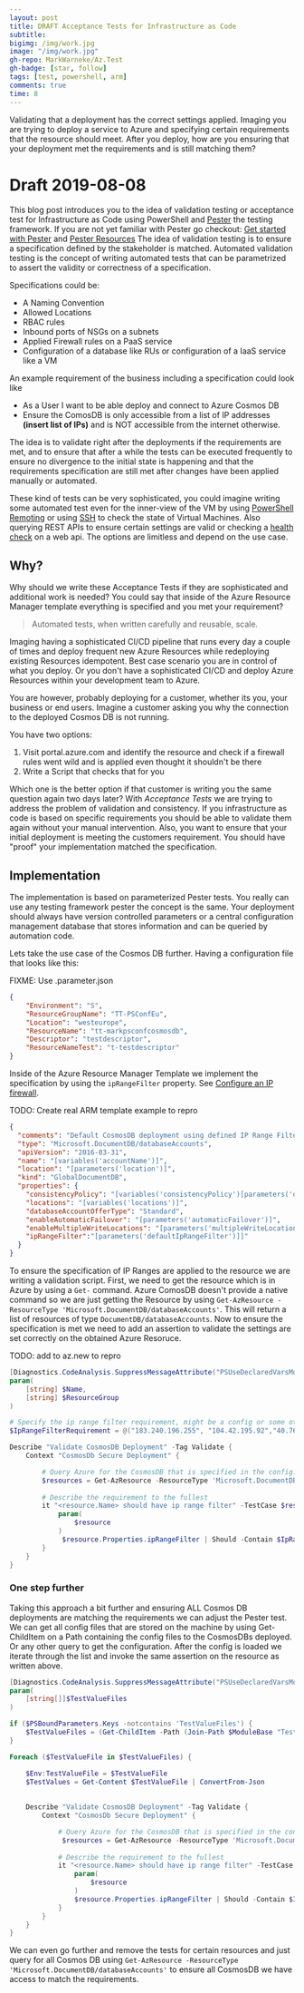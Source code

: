 ```yaml
---
layout: post
title: DRAFT Acceptance Tests for Infrastructure as Code
subtitle:
bigimg: /img/work.jpg
image: "/img/work.jpg"
gh-repo: MarkWarneke/Az.Test
gh-badge: [star, follow]
tags: [test, powershell, arm]
comments: true
time: 8
---
```


Validating that a deployment has the correct settings applied.
Imaging you are trying to deploy a service to Azure and specifying certain requirements that the resource should meet.
After you deploy, how are you ensuring that your deployment met the requirements and is still matching them?

# Draft 2019-08-08

This blog post introduces you to the idea of validation testing or acceptance test for Infrastructure as Code using PowerShell and [Pester](https://github.com/pester/Pester) the testing framework. 
If you are not yet familiar with Pester go checkout: [Get started with Pester](https://www.powershellmagazine.com/2014/03/12/get-started-with-pester-powershell-unit-testing-framework/) and [Pester Resources](https://github.com/pester/Pester/wiki/Articles-and-other-resources)
The idea of validation testing is to ensure a specification defined by the stakeholder is matched. 
Automated validation testing is the concept of writing automated tests that can be parametrized to assert the validity or correctness of a specification.

Specifications could be:

- A Naming Convention
- Allowed Locations
- RBAC rules
- Inbound ports of NSGs on a subnets 
- Applied Firewall rules on a PaaS service
- Configuration of a database like RUs or configuration of a IaaS service like a VM

An example requirement of the business including a specification could look like

- As a User I want to be able deploy and connect to Azure Cosmos DB
- Ensure the ComosDB is only accessible from a list of IP addresses __(insert list of IPs)__ and is NOT accessible from the internet otherwise.

The idea is to validate right after the deployments if the requirements are met, and to ensure that after a while the tests can be executed frequently to ensure no divergence to the initial state is happening and that the requirements specification are still met after changes have been applied manually or automated.

These kind of tests can be very sophisticated, you could imagine writing some automated test even for the inner-view of the VM by using [PowerShell Remoting](https://blogs.technet.microsoft.com/rohit-minni/2017/01/18/remoting-into-azure-arm-virtual-machines-using-powershell/) or using [SSH](https://docs.microsoft.com/en-us/azure/virtual-machines/linux/mac-create-ssh-keys) to check the state of Virtual Machines.
Also querying REST APIs to ensure certain settings are valid or checking a [health check](https://microservices.io/patterns/observability/health-check-api.html) on a web api.
The options are limitless and depend on the use case. 

## Why?

Why should we write these Acceptance Tests if they are sophisticated and additional work is needed? 
You could say that inside of the Azure Resource Manager template everything is specified and you met your requirement?

> Automated tests, when written carefully and reusable, scale.

Imaging having a sophisticated CI/CD pipeline that runs every day a couple of times and deploy frequent new Azure Resources while redeploying existing Resources idempotent. 
Best case scenario you are in control of what you deploy.
Or you don't have a sophisticated CI/CD and deploy Azure Resources within your development team to Azure.

You are however, probably deploying for a customer, whether its you, your business or end users.
Imagine a customer asking you why the connection to the deployed Cosmos DB is not running.

You have two options:

1. Visit portal.azure.com and identify the resource and check if a firewall rules went wild and is applied even thought it shouldn't be there
2. Write a Script that checks that for you

Which one is the better option if that customer is writing you the same question again two days later?
With *Acceptance Tests* we are trying to address the problem of validation and consistency.
If you infrastructure as code is based on specific requirements you should be able to validate them again without your manual intervention.
Also, you want to ensure that your initial deployment is meeting the customers requirement. 
You should have "proof" your implementation matched the specification.

## Implementation

The implementation is based on parameterized Pester tests.
You really can use any testing framework pester the concept is the same.
Your deployment should always have version controlled parameters or a central configuration management database that stores information and can be queried by automation code.

Lets take the use case of the Cosmos DB further. Having a configuration file that looks like this:

FIXME: Use .parameter.json

```json
{
    "Environment": "S",
    "ResourceGroupName": "TT-PSConfEu",
    "Location": "westeurope",
    "ResourceName": "tt-markpsconfcosmosdb",
    "Descriptor": "testdescriptor",
    "ResourceNameTest": "t-testdescriptor"
}
```

Inside of the Azure Resource Manager Template we implement the specification by using the `ipRangeFilter` property. See [Configure an IP firewall](https://docs.microsoft.com/en-us/azure/cosmos-db/how-to-configure-firewall#configure-ip-firewall-arm).

TODO: Create real ARM template example to repro

```JSON
{
  "comments": "Default CosmosDB deployment using defined IP Range Filter for restricting access",
  "type": "Microsoft.DocumentDB/databaseAccounts",
  "apiVersion": "2016-03-31",
  "name": "[variables('accountName')]",
  "location": "[parameters('location')]",
  "kind": "GlobalDocumentDB",
  "properties": {
    "consistencyPolicy": "[variables('consistencyPolicy')[parameters('defaultConsistencyLevel')]]",
    "locations": "[variables('locations')]",
    "databaseAccountOfferType": "Standard",
    "enableAutomaticFailover": "[parameters('automaticFailover')]",
    "enableMultipleWriteLocations": "[parameters('multipleWriteLocations')]",
    "ipRangeFilter":"[parameters('defaultIpRangeFilter')]]"
  }
}
```

To ensure the specification of IP Ranges are applied to the resource we are writing a validation script.
First, we need to get the resource which is in Azure by using a `Get-` command.
Azure ComosDB doesn't provide a native command so we are just getting the Resource by using `Get-AzResource -ResourceType 'Microsoft.DocumentDB/databaseAccounts'`.
This will return a list of resources of type `DocumentDB/databaseAccounts`. 
Now to ensure the specification is met we need to add an assertion to validate the settings are set correctly on the obtained Azure Resoruce.

TODO: add to az.new to repro

```powershell
[Diagnostics.CodeAnalysis.SuppressMessageAttribute("PSUseDeclaredVarsMoreThanAssignments", "", Justification = "Variables are used inside Pester blocks.")]
param(
    [string] $Name,
    [string] $ResourceGroup
)

# Specify the ip range filter requirement, might be a config or some other location.
$IpRangeFilterRequirement = @("183.240.196.255", "104.42.195.92","40.76.54.131","52.176.6.30","52.169.50.45","52.187.184.26")

Describe "Validate CosmosDB Deployment" -Tag Validate {
    Context "CosmosDb Secure Deployment" {

        # Query Azure for the CosmosDB that is specified in the config.json
        $resources = Get-AzResource -ResourceType 'Microsoft.DocumentDB/databaseAccounts' -Name $Name -ResourceGroupName $ResourceGroupName -ErrorAction SilentlyContinue
        
        # Describe the requirement to the fullest
        it "<resource.Name> should have ip range filter" -TestCase $resources {
            param(
                $resource
            )
             $resource.Properties.ipRangeFilter | Should -Contain $IpRangeFilterRequirement
        }
    }
}
```

### One step further

Taking this approach a bit further and ensuring ALL Cosmos DB deployments are matching the requirements we can adjust the Pester test.
We can get all config files that are stored on the machine by using Get-ChildItem on a Path containing the config files to the CosmosDBs deployed. Or any other query to get the configuration.
After the config is loaded we iterate through the list and invoke the same assertion on the resource as written above.

```powershell
[Diagnostics.CodeAnalysis.SuppressMessageAttribute("PSUseDeclaredVarsMoreThanAssignments", "", Justification = "Variables are used inside Pester blocks.")]
param(
    [string[]]$TestValueFiles
)

if ($PSBoundParameters.Keys -notcontains 'TestValueFiles') {
    $TestValueFiles = (Get-ChildItem -Path (Join-Path $ModuleBase "Test") -Include "config.*.json" -Recurse).FullName
}

Foreach ($TestValueFile in $TestValueFiles) {

    $Env:TestValueFile = $TestValueFile
    $TestValues = Get-Content $TestValueFile | ConvertFrom-Json
    
    
    Describe "Validate CosmosDB Deployment" -Tag Validate {
        Context "CosmosDb Secure Deployment" {

            # Query Azure for the CosmosDB that is specified in the config.json
             $resources = Get-AzResource -ResourceType 'Microsoft.DocumentDB/databaseAccounts' -ResourceGroupName $TestValues.ResourceGroupName -ErrorAction SilentlyContinue
            
            # Describe the requirement to the fullest
            it "<resource.Name> should have ip range filter" -TestCase $resources {
                param(
                    $resource
                )
                $resource.Properties.ipRangeFilter | Should -Contain $IpRangeFilterRequirement
            }
        }
    }
}
```

We can even go further and remove the tests for certain resources and just query for all Cosmos DB using `Get-AzResource -ResourceType 'Microsoft.DocumentDB/databaseAccounts'` to ensure all CosmosDB we have access to match the requirements.

